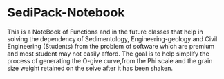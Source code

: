 # SediPack-Notebook

This is a NoteBook of Functions and in the future classes that help in solving the dependency of Sedimentology,
Engineering-geology and Civil Engineering (Students) from the problem of software which are premium and most student may not easily afford.
The goal is to help simplify the process of generating the O-give curve,from the Phi scale and the grain size weight retained on the seive after it has been shaken.

